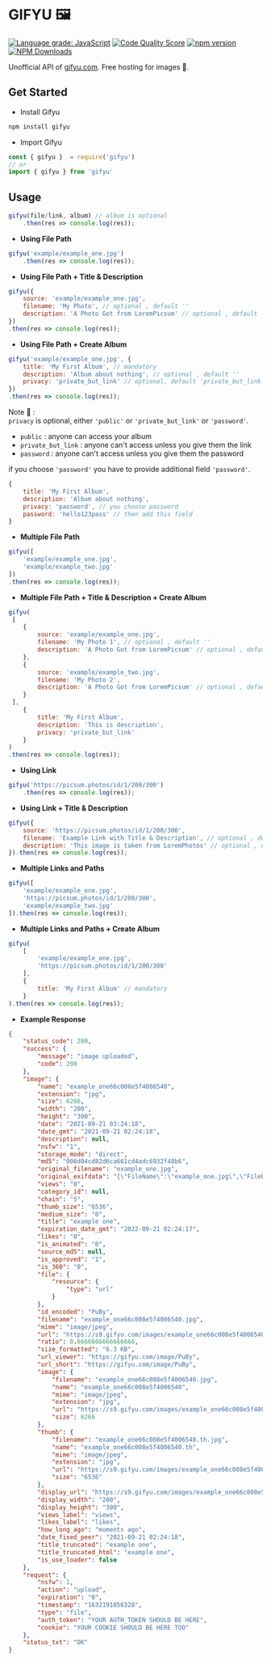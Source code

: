 # GIFYU :framed_picture:
[![Language grade: JavaScript](https://img.shields.io/lgtm/grade/javascript/g/empun/gifyu.svg?logo=lgtm&logoWidth=18)](https://lgtm.com/projects/g/empun/gifyu/context:javascript)
[![Code Quality Score](https://www.code-inspector.com/project/29149/score/svg)](https://frontend.code-inspector.com/public/project/29149/gifyu/dashboard)
[![npm version](https://badge.fury.io/js/gifyu.svg)](https://badge.fury.io/js/gifyu)
[![NPM Downloads](https://badge.fury.io/js/gifyu)](https://img.shields.io/npm/dw/gifyu)

Unofficial API of [gifyu.com](https://gifyu.com). Free hosting for images 🚀.

## Get Started 
- Install Gifyu
```bash 
npm install gifyu
```

- Import Gifyu
```javascript
const { gifyu }  = require('gifyu') 
// or
import { gifyu } from 'gifyu' 
```

## Usage

```javascript
gifyu(file/link, album) // album is optional
    .then(res => console.log(res));
```

- **Using File Path**
```javascript
gifyu('example/example_one.jpg')
    .then(res => console.log(res));
```

- **Using File Path + Title & Description**
```javascript
gifyu({
    source: 'example/example_one.jpg',
    filename: 'My Photo', // optional , default ''
    description: 'A Photo Got from LoremPicsum' // optional , default ''
})
.then(res => console.log(res));
```

- **Using File Path + Create Album**
```javascript
gifyu('example/example_one.jpg', {
    title: 'My First Album', // mandatory
    description: 'Album about nothing', // optional , default ''
    privacy: 'private_but_link' // optional, default 'private_but_link'
})
.then(res => console.log(res));
```
Note 🚀 : <br> `privacy` is optional, either `'public'` or `'private_but_link'` or `'password'`. 
- `public` : anyone can access your album
- `private_but_link` : anyone can't access unless you give them the link
- `password` : anyone can't access unless you give them the password

if you choose `'password'` you have to provide additional field `'password'`.
```javascript
{
    title: 'My First Album', 
    description: 'Album about nothing',
    privacy: 'password', // you choose password
    password: 'hello123pass' // then add this field
}
```

- **Multiple File Path**
```javascript
gifyu([
    'example/example_one.jpg', 
    'example/example_two.jpg'
])
.then(res => console.log(res));
```

- **Multiple File Path + Title & Description + Create Album**
```javascript
gifyu(
 [
    {
        source: 'example/example_one.jpg',
        filename: 'My Photo 1', // optional , default ''
        description: 'A Photo Got from LoremPicsum' // optional , default ''
    },
    {
        source: 'example/example_two.jpg',
        filename: 'My Photo 2',
        description: 'A Photo Got from LoremPicsum' // optional , default ''
    }
 ],
    {
        title: 'My First Album', 
        description: 'This is description', 
        privacy: 'private_but_link' 
    }
)
.then(res => console.log(res));
```

- **Using Link**
```javascript
gifyu('https://picsum.photos/id/1/200/300')
    .then(res => console.log(res));
```

- **Using Link + Title & Description**
```javascript
gifyu({
    source: 'https://picsum.photos/id/1/200/300',
    filename: 'Example Link with Title & Description', // optional , default ''
    description: 'This image is taken from LoremPhotos' // optional , default ''
}).then(res => console.log(res));
```

- **Multiple Links and Paths**
```javascript
gifyu([
    'example/example_one.jpg', 
    'https://picsum.photos/id/1/200/300',
    'example/example_two.jpg'
]).then(res => console.log(res));
```

- **Multiple Links and Paths + Create Album**
```javascript
gifyu(
    [
        'example/example_one.jpg', 
        'https://picsum.photos/id/1/200/300'
    ],
    {
        title: 'My First Album' // mandatory
    }
).then(res => console.log(res));
```

- **Example Response**
```json
{
    "status_code": 200,
    "success": {
        "message": "image uploaded",
        "code": 200
    },
    "image": {
        "name": "example_one66c008e5f4006540",
        "extension": "jpg",
        "size": 6266,
        "width": "200",
        "height": "300",
        "date": "2021-09-21 03:24:18",
        "date_gmt": "2021-09-21 02:24:18",
        "description": null,
        "nsfw": "1",
        "storage_mode": "direct",
        "md5": "006d04cd82d6ca661cd4adc6932f48b6",
        "original_filename": "example_one.jpg",
        "original_exifdata": "{\"FileName\":\"example_one.jpg\",\"FileDateTime\":\"1632191057\",\"FileSize\":\"6266\",\"FileType\":\"2\",\"MimeType\":\"image\\/jpeg\",\"SectionsFound\":\"ANY_TAG, IFD0, EXIF\",\"COMPUTED\":{\"html\":\"width=\\\"200\\\" height=\\\"300\\\"\",\"Height\":\"300\",\"Width\":\"200\",\"IsColor\":\"1\",\"ByteOrderMotorola\":\"0\",\"UserComment\":\"Picsum ID: 866\",\"UserCommentEncoding\":\"ASCII\"},\"Orientation\":\"1\",\"XResolution\":\"72\\/1\",\"YResolution\":\"72\\/1\",\"ResolutionUnit\":\"2\",\"YCbCrPositioning\":\"1\",\"Exif_IFD_Pointer\":\"102\",\"ExifVersion\":\"0210\",\"ComponentsConfiguration\":\"\\u0001\\u0002\\u0003\\u0000\",\"UserComment\":\"ASCII\\u0000\\u0000\\u0000Picsum ID: 866\",\"FlashPixVersion\":\"0100\",\"ColorSpace\":\"65535\",\"ExifImageWidth\":\"200\",\"ExifImageLength\":\"300\"}",
        "views": "0",
        "category_id": null,
        "chain": "5",
        "thumb_size": "6536",
        "medium_size": "0",
        "title": "example one",
        "expiration_date_gmt": "2022-09-21 02:24:17",
        "likes": "0",
        "is_animated": "0",
        "source_md5": null,
        "is_approved": "1",
        "is_360": "0",
        "file": {
            "resource": {
                "type": "url"
            }
        },
        "id_encoded": "PuBy",
        "filename": "example_one66c008e5f4006540.jpg",
        "mime": "image/jpeg",
        "url": "https://s9.gifyu.com/images/example_one66c008e5f4006540.jpg",
        "ratio": 0.6666666666666666,
        "size_formatted": "6.3 KB",
        "url_viewer": "https://gifyu.com/image/PuBy",
        "url_short": "https://gifyu.com/image/PuBy",
        "image": {
            "filename": "example_one66c008e5f4006540.jpg",
            "name": "example_one66c008e5f4006540",
            "mime": "image/jpeg",
            "extension": "jpg",
            "url": "https://s9.gifyu.com/images/example_one66c008e5f4006540.jpg",
            "size": 6266
        },
        "thumb": {
            "filename": "example_one66c008e5f4006540.th.jpg",
            "name": "example_one66c008e5f4006540.th",
            "mime": "image/jpeg",
            "extension": "jpg",
            "url": "https://s9.gifyu.com/images/example_one66c008e5f4006540.th.jpg",
            "size": "6536"
        },
        "display_url": "https://s9.gifyu.com/images/example_one66c008e5f4006540.jpg",
        "display_width": "200",
        "display_height": "300",
        "views_label": "views",
        "likes_label": "likes",
        "how_long_ago": "moments ago",
        "date_fixed_peer": "2021-09-21 02:24:18",
        "title_truncated": "example one",
        "title_truncated_html": "example one",
        "is_use_loader": false
    },
    "request": {
        "nsfw": 1,
        "action": "upload",
        "expiration": "0",
        "timestamp": "1632191056328",
        "type": "file",
        "auth_token": "YOUR AUTH_TOKEN SHOULD BE HERE",
        "cookie": "YOUR COOKIE SHOULD BE HERE TOO"
    },
    "status_txt": "OK"
}
```
